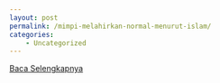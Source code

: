 ```yaml
---
layout: post
permalink: /mimpi-melahirkan-normal-menurut-islam/
categories:
    - Uncategorized
---
```


[Baca Selengkapnya](/03)